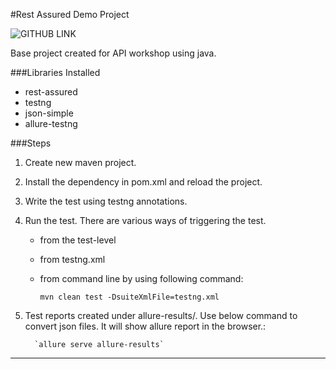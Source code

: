 #Rest Assured Demo Project

![GITHUB LINK](https://github.com/msharma-tw/api-workshop-demo)

Base project created for API workshop using java. 

###Libraries Installed
- rest-assured
- testng  
- json-simple
- allure-testng

###Steps
1. Create new maven project.
2. Install the dependency in pom.xml and reload the project.
3. Write the test using testng annotations.
4. Run the test. There are various ways of triggering the test. 
   - from the test-level
   - from testng.xml 
   - from command line by using following command:

        `mvn clean test -DsuiteXmlFile=testng.xml`

5. Test reports created under allure-results/. Use below command to convert json files. It will show allure report in the browser.:

         `allure serve allure-results`
----------------------------------------------------------------------
